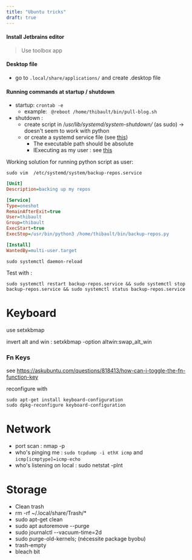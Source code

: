 ```yaml
---
title: "Ubuntu tricks"
draft: true
---
```


####  Install Jetbrains editor
> Use toolbox app

#### Desktop file

- go to `.local/share/applications/` and create .desktop file



#### Running commands at startup / shutdown

- startup: `crontab -e`
  - example: ` @reboot /home/thibault/bin/pull-blog.sh`
- shutdown : 
  - create script in /*usr/lib/systemd/system-shutdown/* (as sudo) -> doesn't seem to work with python
  - or create a systemd service file (see [this](https://unix.stackexchange.com/questions/39226/how-to-run-a-script-with-systemd-right-before-shutdown)) 
    - The executable path should be absolute 
    - IExecuting as my user : see [this](https://askubuntu.com/questions/676007/how-do-i-make-my-systemd-service-run-via-specific-user-and-start-on-boot)

Working solution for running python script as user:

`sudo vim  /etc/systemd/system/backup-repos.service`

```ini
[Unit]
Description=backing up my repos

[Service]
Type=oneshot
RemainAfterExit=true
User=thibault
Group=thibault
ExecStart=true
ExecStop=/usr/bin/python3 /home/thibault/bin/backup-repos.py

[Install]
WantedBy=multi-user.target
```

`sudo systemctl daemon-reload`

Test with :

`sudo systemctl restart backup-repos.service && sudo systemctl stop backup-repos.service && sudo systemctl status backup-repos.service`



# Keyboard

use setxkbmap

invert alt and win : setxkbmap -option altwin:swap_alt_win

### Fn Keys

see https://askubuntu.com/questions/818413/how-can-i-toggle-the-fn-function-key

reconfigure with 

```
sudo apt-get install keyboard-configuration
sudo dpkg-reconfigure keyboard-configuration
```



# Network

- port scan : nmap -p <port> <ip>
- who's pinging me : `sudo tcpdump -i ethX icmp` and `icmp[icmptype]=icmp-echo`
- who's listening on local : sudo netstat -plnt





# Storage

- Clean trash
- rm -rf ~/.local/share/Trash/*
- sudo apt-get clean
- sudo apt autoremove --purge
- sudo journalctl --vacuum-time=2d
- sudo purge-old-kernels;
  (nécessite package byobu)
- trash-empty
- bleach bit
